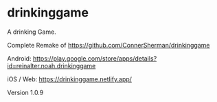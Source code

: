 # drinkinggame

A drinking Game.

Complete Remake of https://github.com/ConnerSherman/drinkinggame

Android: https://play.google.com/store/apps/details?id=reinalter.noah.drinkinggame

iOS / Web: https://drinkinggame.netlify.app/

Version 1.0.9
